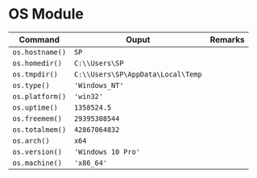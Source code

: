# OS Module

| Command         | Ouput                             | Remarks |
| --------------- | --------------------------------- | ------- |
| `os.hostname()` | `SP`                              |         |
| `os.homedir()`  | `C:\\Users\SP`                    |         |
| `os.tmpdir()`   | `C:\\Users\SP\AppData\Local\Temp` |         |
| `os.type()`     | `'Windows_NT'`                    |         |
| `os.platform()` | `'win32'`                         |         |
| `os.uptime()`   | `1358524.5`                       |         |
| `os.freemem()`  | `29395308544`                     |         |
| `os.totalmem()` | `42867064832`                     |         |
| `os.arch()`     | `x64`                             |         |
| `os.version()`  | `'Windows 10 Pro'`                |         |
| `os.machine()`  | `'x86_64'`                        |         |

